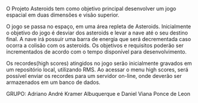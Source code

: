 O Projeto Asteroids tem como objetivo principal desenvolver um jogo espacial em duas dimensões e visão superior.

O jogo se passa no espaço, em uma área repleta de Asteroids. Inicialmente o objetivo do jogo é desviar dos asteroids e levar a nave até o seu destino final. A nave irá possuir uma barra de energia que será decrementada caso ocorra a colisão com os asteroids. Os objetivos e requisitos poderão ser incrementados de acordo com o tempo disponível para desenvolvimento.

Os recordes(high scores) atingidos no jogo serão inicialmente gravados em um repositório local, utilizando RMS. Ao acessar o menu high scores, será possível enviar os recordes para um servidor on-line, onde deverão ser armazenados em um banco de dados.

GRUPO: Adriano André Kramer Albuquerque e Daniel Viana Ponce de Leon